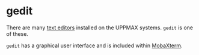 # gedit

There are many [text editors](text_editors.md)
installed on the UPPMAX systems.
`gedit` is one of these.

`gedit` has a graphical user interface
and is included within [MobaXterm](mobaxterm.md).
